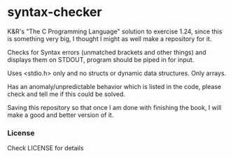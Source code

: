 # syntax-checker
K&amp;R's "The C Programming Language" solution to exercise 1.24, since this is something very big, I thought I might as well make a repository for it.

Checks for Syntax errors (unmatched brackets and other things) and displays them on STDOUT, program should be piped in for input.

Uses <stdio.h> only and no structs or dynamic data structures. Only arrays.

Has an anomaly/unpredictable behavior which is listed in the code, please check and tell me if this could be solved.

Saving this repository so that once I am done with finishing the book, I will make a good and better version of it.

### License
Check LICENSE for details
